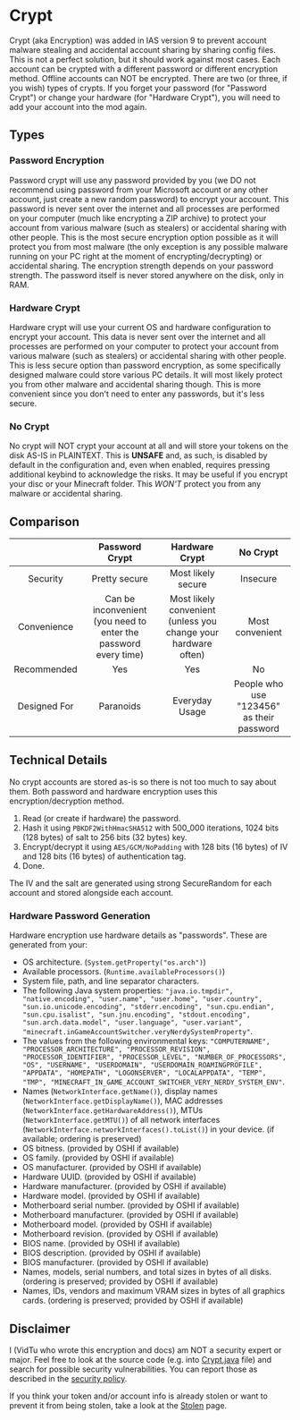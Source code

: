 # Crypt

Crypt (aka Encryption) was added in IAS version 9 to prevent account malware stealing and accidental account sharing by
sharing config files. This is not a perfect solution, but it should work against most cases. Each account can be crypted
with a different password or different encryption method. Offline accounts can NOT be encrypted. There are two (or
three, if you wish) types of crypts. If you forget your password (for "Password Crypt") or change your hardware
(for "Hardware Crypt"), you will need to add your account into the mod again.

## Types

### Password Encryption

Password crypt will use any password provided by you (we DO not recommend using password from your Microsoft
account or any other account, just create a new random password) to encrypt your account. This password is never sent
over the internet and all processes are performed on your computer (much like encrypting a ZIP archive) to protect your
account from various malware (such as stealers) or accidental sharing with other people. This is the most secure
encryption option possible as it will protect you from most malware (the only exception is any possible malware running
on your PC right at the moment of encrypting/decrypting) or accidental sharing. The encryption strength depends on your
password strength. The password itself is never stored anywhere on the disk, only in RAM.

### Hardware Crypt

Hardware crypt will use your current OS and hardware configuration to encrypt your account. This data is never sent
over the internet and all processes are performed on your computer to protect your account from various malware (such as
stealers) or accidental sharing with other people. This is less secure option than password encryption, as some
specifically designed malware could store various PC details. It will most likely protect you from other malware and
accidental sharing though. This is more convenient since you don't need to enter any passwords, but it's less secure.

### No Crypt

No crypt will NOT crypt your account at all and will store your tokens on the disk AS-IS in PLAINTEXT. This is
**UNSAFE** and, as such, is disabled by default in the configuration and, even when enabled, requires pressing
additional keybind to acknowledge the risks. It may be useful if you encrypt your disc or your Minecraft folder.
This *WON'T* protect you from any malware or accidental sharing.

## Comparison

|              |                         Password Crypt                          |                         Hardware Crypt                         |                 No Crypt                  |
|:------------:|:---------------------------------------------------------------:|:--------------------------------------------------------------:|:-----------------------------------------:|
|   Security   |                          Pretty secure                          |                       Most likely secure                       |                 Insecure                  |
| Convenience  | Can be inconvenient (you need to enter the password every time) | Most likely convenient (unless you change your hardware often) |              Most convenient              |
| Recommended  |                               Yes                               |                              Yes                               |                    No                     |
| Designed For |                            Paranoids                            |                         Everyday Usage                         | People who use "123456" as their password |

## Technical Details

No crypt accounts are stored as-is so there is not too much to say about them.
Both password and hardware encryption uses this encryption/decryption method.

1. Read (or create if hardware) the password.
2. Hash it using `PBKDF2WithHmacSHA512` with 500_000 iterations, 1024 bits (128 bytes) of salt to 256 bits (32 bytes) key.
3. Encrypt/decrypt it using `AES/GCM/NoPadding` with 128 bits (16 bytes) of IV and 128 bits (16 bytes) of authentication tag.
4. Done.

The IV and the salt are generated using strong SecureRandom for each account and stored alongside each account.

### Hardware Password Generation

Hardware encryption use hardware details as "passwords". These are generated from your:

- OS architecture. (`System.getProperty("os.arch")`)
- Available processors. (`Runtime.availableProcessors()`)
- System file, path, and line separator characters.
- The following Java system properties: `"java.io.tmpdir", "native.encoding", "user.name",
  "user.home", "user.country", "sun.io.unicode.encoding", "stderr.encoding", "sun.cpu.endian",
  "sun.cpu.isalist", "sun.jnu.encoding", "stdout.encoding", "sun.arch.data.model",
  "user.language", "user.variant", "minecraft.inGameAccountSwitcher.veryNerdySystemProperty"`.
- The values from the following environmental keys: `"COMPUTERNAME", "PROCESSOR_ARCHITECTURE",
  "PROCESSOR_REVISION", "PROCESSOR_IDENTIFIER", "PROCESSOR_LEVEL", "NUMBER_OF_PROCESSORS", "OS", "USERNAME",
  "USERDOMAIN", "USERDOMAIN_ROAMINGPROFILE", "APPDATA", "HOMEPATH", "LOGONSERVER", "LOCALAPPDATA", "TEMP", "TMP",
  "MINECRAFT_IN_GAME_ACCOUNT_SWITCHER_VERY_NERDY_SYSTEM_ENV"`.
- Names (`NetworkInterface.getName()`), display names (`NetworkInterface.getDisplayName()`), MAC
  addresses (`NetworkInterface.getHardwareAddress()`), MTUs (`NetworkInterface.getMTU()`) of all network interfaces
  (`NetworkInterface.networkInterfaces().toList()`) in your device. (if available; ordering is preserved)
- OS bitness. (provided by OSHI if available)
- OS family. (provided by OSHI if available)
- OS manufacturer. (provided by OSHI if available)
- Hardware UUID. (provided by OSHI if available)
- Hardware manufacturer. (provided by OSHI if available)
- Hardware model. (provided by OSHI if available)
- Motherboard serial number. (provided by OSHI if available)
- Motherboard manufacturer. (provided by OSHI if available)
- Motherboard model. (provided by OSHI if available)
- Motherboard revision. (provided by OSHI if available)
- BIOS name. (provided by OSHI if available)
- BIOS description. (provided by OSHI if available)
- BIOS manufacturer. (provided by OSHI if available)
- Names, models, serial numbers, and total sizes in bytes of all disks. (ordering is preserved; provided by OSHI if available)
- Names, IDs, vendors and maximum VRAM sizes in bytes of all graphics cards. (ordering is preserved; provided by OSHI if available)

## Disclaimer

I (VidTu who wrote this encryption and docs) am NOT a security expert or major. Feel free to look at the source code
(e.g. into [Crypt.java](../src/main/java/ru/vidtu/ias/crypt/Crypt.java) file) and search for possible security
vulnerabilities. You can report those as described in the [security policy](../SECURITY.md).

If you think your token and/or account info is already stolen or want to prevent it from being stolen,
take a look at the [Stolen](STOLEN.md) page.
